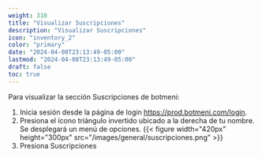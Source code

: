 ```yaml
---
weight: 310
title: "Visualizar Suscripciones"
description: "Visualizar Suscripciones"
icon: "inventory_2"
color: "primary"
date: "2024-04-08T23:13:49-05:00"
lastmod: "2024-04-08T23:13:49-05:00"
draft: false
toc: true
---
```

Para visualizar la sección Suscripciones de botmeni:

1. Inicia sesión desde la página de login  <https://prod.botmeni.com/login>.
2. Presiona el ícono triángulo invertido ubicado a la derecha de tu nombre. Se desplegará un menú de opciones.
{{< figure width="420px" height="300px" src="/images/general/suscripciones.png" >}} 
3. Presiona Suscripciones
